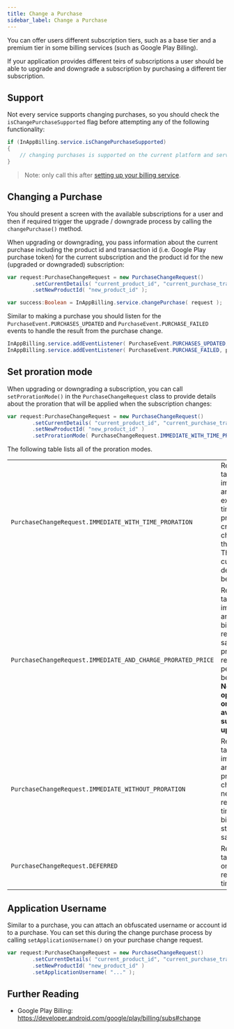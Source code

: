 ```yaml
---
title: Change a Purchase
sidebar_label: Change a Purchase
---
```


You can offer users different subscription tiers, such as a base tier and a premium tier in some billing services (such as Google Play Billing).

If your application provides different teirs of subscriptions a user should be able to upgrade and downgrade a subscription by purchasing a different tier subscription.


## Support

Not every service supports changing purchases, so you should check the `isChangePurchaseSupported` flag before attempting any of the following functionality:

```actionscript
if (InAppBilling.service.isChangePurchaseSupported)
{
    // changing purchases is supported on the current platform and service
}
```

> Note: only call this after [setting up your billing service](billing-service).


## Changing a Purchase

You should present a screen with the available subscriptions for a user and then if required trigger the upgrade / downgrade process by calling the `changePurchase()` method. 

When upgrading or downgrading, you pass information about the current purchase including the product id and transaction id (i.e. Google Play purchase token) for the current subscription and the product id for the new (upgraded or downgraded) subscription:

```actionscript
var request:PurchaseChangeRequest = new PurchaseChangeRequest()
        .setCurrentDetails( "current_product_id", "current_purchase_transaction_id" )
        .setNewProductId( "new_product_id" );

var success:Boolean = InAppBilling.service.changePurchase( request );
```

Similar to making a purchase you should listen for the `PurchaseEvent.PURCHASES_UPDATED` and `PurchaseEvent.PURCHASE_FAILED` events to handle the result from the purchase change.


```actionscript
InAppBilling.service.addEventListener( PurchaseEvent.PURCHASES_UPDATED, purchases_updatedHandler );
InAppBilling.service.addEventListener( PurchaseEvent.PURCHASE_FAILED, purchase_failedHandler );
```


## Set proration mode

When upgrading or downgrading a subscription, you can call `setProrationMode()` in the `PurchaseChangeRequest` class to provide details about the proration that will be applied when the subscription changes:

```actionscript
var request:PurchaseChangeRequest = new PurchaseChangeRequest()
        .setCurrentDetails( "current_product_id", "current_purchase_transaction_id" )
        .setNewProductId( "new_product_id" )
        .setProrationMode( PurchaseChangeRequest.IMMEDIATE_WITH_TIME_PRORATION );
```

The following table lists all of the proration modes.

| | |
| --- | --- |
| `PurchaseChangeRequest.IMMEDIATE_WITH_TIME_PRORATION` | Replacement takes effect immediately, and the new expiration time will be prorated and credited or charged to the user. This is the current default behavior. |
| `PurchaseChangeRequest.IMMEDIATE_AND_CHARGE_PRORATED_PRICE` | Replacement takes effect immediately, and the billing cycle remains the same. The price for the remaining period will be charged.  **Note: This option is only available for subscription upgrade.** |
| `PurchaseChangeRequest.IMMEDIATE_WITHOUT_PRORATION` | Replacement takes effect immediately, and the new price will be charged on next recurrence time. The billing cycle stays the same. |
| `PurchaseChangeRequest.DEFERRED` | Replacement takes effect on the next recurrence time. |


## Application Username

Similar to a purchase, you can attach an obfuscated username or account id to a purchase. You can set this during the change purchase process by calling `setApplicationUsername()` on your purchase change request.

```actionscript
var request:PurchaseChangeRequest = new PurchaseChangeRequest()
        .setCurrentDetails( "current_product_id", "current_purchase_transaction_id" )
        .setNewProductId( "new_product_id" )
        .setApplicationUsername( "..." );
```


## Further Reading

- Google Play Billing: https://developer.android.com/google/play/billing/subs#change

